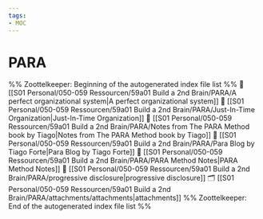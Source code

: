 ```yaml
---
tags: 
- MOC
---
```

# PARA



%% Zoottelkeeper: Beginning of the autogenerated index file list  %%
📄 [[S01 Personal/050-059 Ressourcen/59a01 Build a 2nd Brain/PARA/A perfect organizational system|A perfect organizational system]]
📄 [[S01 Personal/050-059 Ressourcen/59a01 Build a 2nd Brain/PARA/Just-In-Time Organization|Just-In-Time Organization]]
📄 [[S01 Personal/050-059 Ressourcen/59a01 Build a 2nd Brain/PARA/Notes from The PARA Method book by Tiago|Notes from The PARA Method book by Tiago]]
📄 [[S01 Personal/050-059 Ressourcen/59a01 Build a 2nd Brain/PARA/Para Blog by Tiago Forte|Para Blog by Tiago Forte]]
📄 [[S01 Personal/050-059 Ressourcen/59a01 Build a 2nd Brain/PARA/PARA Method Notes|PARA Method Notes]]
📄 [[S01 Personal/050-059 Ressourcen/59a01 Build a 2nd Brain/PARA/progressive disclosure|progressive disclosure]]
🗂️ [[S01 Personal/050-059 Ressourcen/59a01 Build a 2nd Brain/PARA/attachments/attachments|attachments]]
%% Zoottelkeeper: End of the autogenerated index file list  %%

